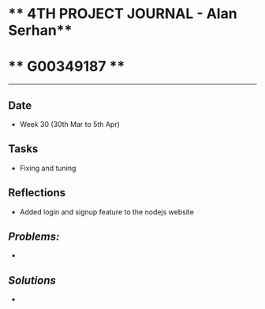 # ** 4TH PROJECT JOURNAL - Alan Serhan**
# ** G00349187 **
----------------------------------------------------------------------

## **Date**
-	Week 30 (30th Mar to 5th Apr)

## **Tasks**

- 	Fixing and tuning

## **Reflections**
-	Added login and signup feature to the nodejs website



## **_Problems:_**
-  

## **_Solutions_**

-	